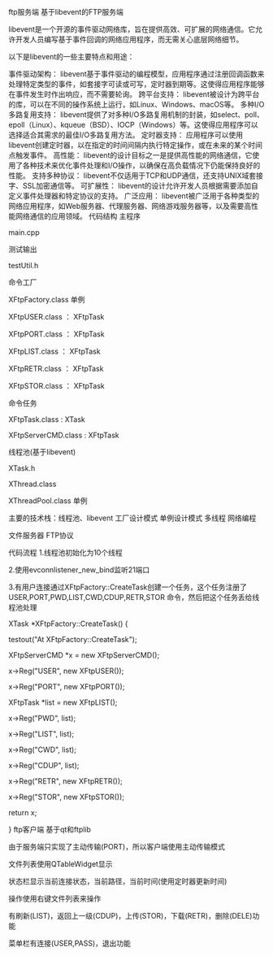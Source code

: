 ftp服务端
基于libevent的FTP服务端

libevent是一个开源的事件驱动网络库，旨在提供高效、可扩展的网络通信。它允许开发人员编写基于事件回调的网络应用程序，而无需关心底层网络细节。

以下是libevent的一些主要特点和用途：

事件驱动架构： libevent基于事件驱动的编程模型，应用程序通过注册回调函数来处理特定类型的事件，如套接字可读或可写，定时器到期等。这使得应用程序能够在事件发生时作出响应，而不需要轮询。
跨平台支持： libevent被设计为跨平台的库，可以在不同的操作系统上运行，如Linux、Windows、macOS等。
多种I/O多路复用支持： libevent提供了对多种I/O多路复用机制的封装，如select、poll、epoll（Linux）、kqueue（BSD）、IOCP（Windows）等。这使得应用程序可以选择适合其需求的最佳I/O多路复用方法。
定时器支持： 应用程序可以使用libevent创建定时器，以在指定的时间间隔内执行特定操作，或在未来的某个时间点触发事件。
高性能： libevent的设计目标之一是提供高性能的网络通信，它使用了各种技术来优化事件处理和I/O操作，以确保在高负载情况下仍能保持良好的性能。
支持多种协议： libevent不仅适用于TCP和UDP通信，还支持UNIX域套接字、SSL加密通信等。
可扩展性： libevent的设计允许开发人员根据需要添加自定义事件处理器和特定协议的支持。
广泛应用： libevent被广泛用于各种类型的网络应用程序，如Web服务器、代理服务器、网络游戏服务器等，以及需要高性能网络通信的应用领域。
代码结构
主程序

main.cpp 

测试输出

testUtil.h

命令工厂

XFtpFactory.class 单例

XFtpUSER.class ： XFtpTask

XFtpPORT.class ： XFtpTask

XFtpLIST.class ： XFtpTask

XFtpRETR.class ： XFtpTask

XFtpSTOR.class ： XFtpTask

命令任务

XFtpTask.class : XTask

XFtpServerCMD.class : XFtpTask

线程池(基于libevent)

XTask.h

XThread.class

XThreadPool.class 单例

主要的技术栈：线程池、libevent 工厂设计模式 单例设计模式 多线程 网络编程

文件服务器 FTP协议

代码流程
1.线程池初始化为10个线程

2.使用evconnlistener_new_bind监听21端口

3.有用户连接通过XFtpFactory::CreateTask创建一个任务，这个任务注册了USER,PORT,PWD,LIST,CWD,CDUP,RETR,STOR 命令，然后把这个任务丢给线程池处理

XTask *XFtpFactory::CreateTask() {

  testout("At XFtpFactory::CreateTask");

  XFtpServerCMD *x = new XFtpServerCMD();

  x->Reg("USER", new XFtpUSER());

  x->Reg("PORT", new XFtpPORT());

  XFtpTask *list = new XFtpLIST();

  x->Reg("PWD", list);

  x->Reg("LIST", list);

  x->Reg("CWD", list);

  x->Reg("CDUP", list);

  x->Reg("RETR", new XFtpRETR());

  x->Reg("STOR", new XFtpSTOR());

  

  return x;

}
ftp客户端
基于qt和ftplib

由于服务端只实现了主动传输(PORT)，所以客户端使用主动传输模式

文件列表使用QTableWidget显示

状态栏显示当前连接状态，当前路径，当前时间(使用定时器更新时间)

操作使用右键文件列表来操作

有刷新(LIST)，返回上一级(CDUP)，上传(STOR)，下载(RETR)，删除(DELE)功能

菜单栏有连接(USER,PASS)，退出功能
